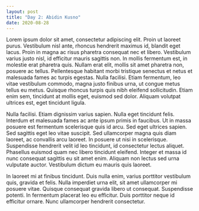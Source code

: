 ```yaml
---
layout: post
title: "Day 2: Abidin Kusno"
date: 2020-08-28
---
```

Lorem ipsum dolor sit amet, consectetur adipiscing elit. Proin ut laoreet purus. Vestibulum nisl ante, rhoncus hendrerit maximus id, blandit eget lacus. Proin in magna ac risus pharetra consequat nec et libero. Vestibulum varius justo nisl, id efficitur mauris sagittis non. In mollis fermentum est, in molestie erat pharetra quis. Nullam erat elit, mollis sit amet pharetra non, posuere ac tellus. Pellentesque habitant morbi tristique senectus et netus et malesuada fames ac turpis egestas. Nulla facilisi. Etiam fermentum, leo vitae vestibulum commodo, magna justo finibus urna, ut congue metus tellus eu metus. Quisque rhoncus turpis quis nibh eleifend sollicitudin. Etiam enim sem, tincidunt at mollis eget, euismod sed dolor. Aliquam volutpat ultrices est, eget tincidunt ligula.

Nulla facilisi. Etiam dignissim varius sapien. Nulla eget tincidunt felis. Interdum et malesuada fames ac ante ipsum primis in faucibus. Ut in massa posuere est fermentum scelerisque quis id arcu. Sed eget ultrices sapien. Sed sagittis eget leo vitae suscipit. Sed ullamcorper magna quis diam laoreet, ac convallis arcu laoreet. In posuere ut nisi in scelerisque. Suspendisse hendrerit velit id leo tincidunt, id consectetur lectus aliquet. Phasellus euismod quam nec libero tincidunt eleifend. Integer et massa id nunc consequat sagittis eu sit amet enim. Aliquam non lectus sed urna vulputate auctor. Vestibulum dictum eu mauris quis laoreet.

In laoreet mi at finibus tincidunt. Duis nulla enim, varius porttitor vestibulum quis, gravida et felis. Nulla imperdiet urna elit, sit amet ullamcorper mi posuere vitae. Quisque consequat gravida libero ut consequat. Suspendisse potenti. In fermentum placerat leo eu efficitur. Duis porttitor neque id efficitur ornare. Nunc ullamcorper hendrerit consectetur.

